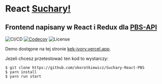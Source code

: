 # React [Suchary!](https://kek-ivory.vercel.app/)

## Frontend napisany w React i Redux dla [PBS-API](https://pbsapi.now.sh//)

![CI/CD](https://github.com/skorotkiewicz/suchary-react-pbs/workflows/CI/CD/badge.svg)
[![Codecov](https://img.shields.io/codecov/c/github/skorotkiewicz/suchary-react-pbs)](https://codecov.io/gh/skorotkiewicz/suchary-react-pbs)
![License](https://img.shields.io/github/license/skorotkiewicz/suchary-react-pbs)

Demo dostępne na tej stronie [kek-ivory.vercel.app](https://kek-ivory.vercel.app/).

Jezeli chcesz przetestować ten kod to wystarczy:

```
$ git clone https://github.com/skorotkiewicz/Suchary-React-PBS
$ yarn install
$ yarn run start
```
